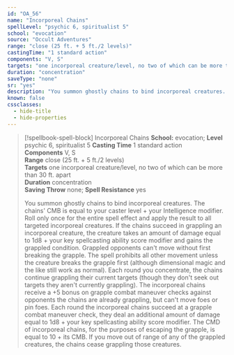 ```yaml
---
id: "OA_56"
name: "Incorporeal Chains"
spellLevel: "psychic 6, spiritualist 5"
school: "evocation"
source: "Occult Adventures"
range: "close (25 ft. + 5 ft./2 levels)"
castingTime: "1 standard action"
components: "V, S"
targets: "one incorporeal creature/level, no two of which can be more than 30 ft. apart"
duration: "concentration"
saveType: "none"
sr: "yes"
description: "You summon ghostly chains to bind incorporeal creatures. The chains' CMB is equal to your caster level + your Intelligence modifier. Roll only once for the entire spell effect and apply the result to all targeted incorporeal creatures.  If the chains succeed in grappling an incorporeal creature, the creature takes an amount of damage equal to 1d8 + your key spellcasting ability score modifier and gains the grappled condition. Grappled opponents can't move without first breaking the grapple. The spell prohibits all other movement unless the creature breaks the grapple first (although dimensional magic and the like still work as normal). Each round you concentrate, the chains continue grappling their current targets (though they don't seek out targets they aren't currently grappling). The incorporeal chains receive a +5 bonus on grapple combat maneuver checks against opponents the chains are already grappling, but can't move foes or pin foes. Each round the incorporeal chains succeed at a grapple combat maneuver check, they deal an additional amount of damage equal to 1d8 + your key spellcasting ability score modifier. The CMD of incorporeal chains, for the purposes of escaping the grapple, is equal to 10 + its CMB. If you move out of range of any of the grappled creatures, the chains cease grappling those creatures."
known: false
cssclasses:
  - hide-title
  - hide-properties
---
```


> [!spellbook-spell-block] Incorporeal Chains
> **School:** evocation; **Level** psychic 6, spiritualist 5
> **Casting Time** 1 standard action  
> **Components** V, S  
> **Range** close (25 ft. + 5 ft./2 levels)  
> **Targets** one incorporeal creature/level, no two of which can be more than 30 ft. apart  
> **Duration** concentration  
> **Saving Throw** none; **Spell Resistance** yes
> 
> You summon ghostly chains to bind incorporeal creatures. The chains' CMB is equal to your caster level + your Intelligence modifier. Roll only once for the entire spell effect and apply the result to all targeted incorporeal creatures.  If the chains succeed in grappling an incorporeal creature, the creature takes an amount of damage equal to 1d8 + your key spellcasting ability score modifier and gains the grappled condition. Grappled opponents can't move without first breaking the grapple. The spell prohibits all other movement unless the creature breaks the grapple first (although dimensional magic and the like still work as normal). Each round you concentrate, the chains continue grappling their current targets (though they don't seek out targets they aren't currently grappling). The incorporeal chains receive a +5 bonus on grapple combat maneuver checks against opponents the chains are already grappling, but can't move foes or pin foes. Each round the incorporeal chains succeed at a grapple combat maneuver check, they deal an additional amount of damage equal to 1d8 + your key spellcasting ability score modifier. The CMD of incorporeal chains, for the purposes of escaping the grapple, is equal to 10 + its CMB. If you move out of range of any of the grappled creatures, the chains cease grappling those creatures.